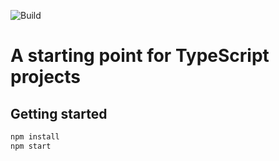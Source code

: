 ![Build](https://github.com/Atyn/ts-template-project/workflows/Build/badge.svg)

# A starting point for TypeScript projects

## Getting started

```bash
npm install
npm start
```
